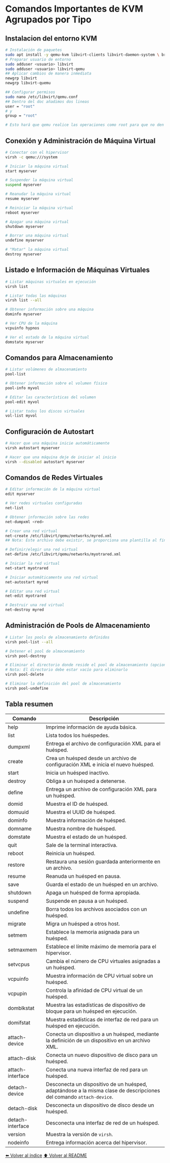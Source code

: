 # Comandos Importantes de KVM Agrupados por Tipo
## Instalacion del entorno KVM
~~~bash
# Instalación de paquetes
sudo apt install -y qemu-kvm libvirt-clients libvirt-daemon-system \ bridge-utils libguestfs-tools genisoimage virtinst libosinfo-bin virt-manager
# Preparar usuario de entorno
sudo adduser <usuario> libvirt
sudo adduser <usuario> libvirt-qemu
## Aplicar cambios de manera inmediata
newgrp libvirt
newgrp libvirt-quemu

## Configurar permisos
sudo nano /etc/libvirt/qemu.conf
## Dentro del doc añadimos dos lineas
user = "root"
# y
group = "root"

# Esto hará que qemu realice las operaciones como root para que no den problemas los permisos
~~~
## Conexión y Administración de Máquina Virtual

~~~bash
# Conectar con el hipervisor
virsh -c qemu:///system

# Iniciar la máquina virtual
start myserver

# Suspender la máquina virtual
suspend myserver

# Reanudar la máquina virtual
resume myserver

# Reiniciar la máquina virtual
reboot myserver

# Apagar una máquina virtual
shutdown myserver

# Borrar una máquina virtual
undefine myserver

# "Matar" la máquina virtual
destroy myserver
~~~

## Listado e Información de Máquinas Virtuales

~~~bash
# Listar máquinas virtuales en ejecución
virsh list

# Listar todas las máquinas
virsh list --all

# Obtener información sobre una máquina
dominfo myserver

# Ver CPU de la máquina
vcpuinfo hypnos

# Ver el estado de la máquina virtual
domstate myserver
~~~

## Comandos para Almacenamiento

~~~bash
# Listar volúmenes de almacenamiento
pool-list

# Obtener información sobre el volumen físico
pool-info myvol

# Editar las características del volumen
pool-edit myvol

# Listar todos los discos virtuales
vol-list myvol
~~~

## Configuración de Autostart

~~~bash
# Hacer que una máquina inicie automáticamente
virsh autostart myserver

# Hacer que una máquina deje de iniciar al inicio
virsh --disabled autostart myserver
~~~

## Comandos de Redes Virtuales

~~~bash
# Editar información de la máquina virtual
edit myserver

# Ver redes virtuales configuradas
net-list

# Obtener información sobre las redes
net-dumpxml <red>

# Crear una red virtual
net-create /etc/libvirt/qemu/networks/myred.xml
## Nota: Este archivo debe existir, se proporciona una plantilla al final.

# Definir/elegir una red virtual
net-define /etc/libvirt/qemu/networks/myotrared.xml

# Iniciar la red virtual
net-start myotrared

# Iniciar automáticamente una red virtual
net-autostart myred

# Editar una red virtual
net-edit myotrared

# Destruir una red virtual
net-destroy myred
~~~

## Administración de Pools de Almacenamiento

~~~bash
# Listar los pools de almacenamiento definidos
virsh pool-list --all

# Detener el pool de almacenamiento
virsh pool-destroy

# Eliminar el directorio donde reside el pool de almacenamiento (opcional)
# Nota: El directorio debe estar vacío para eliminarlo
virsh pool-delete

# Eliminar la definición del pool de almacenamiento
virsh pool-undefine
~~~

## Tabla resumen

| Comando            | Descripción                                                                                     |
|--------------------|-------------------------------------------------------------------------------------------------|
| help               | Imprime información de ayuda básica.                                                            |
| list               | Lista todos los huéspedes.                                                                      |
| dumpxml            | Entrega el archivo de configuración XML para el huésped.                                        |
| create             | Crea un huésped desde un archivo de configuración XML e inicia el nuevo huésped.                |
| start              | Inicia un huésped inactivo.                                                                     |
| destroy            | Obliga a un huésped a detenerse.                                                                |
| define             | Entrega un archivo de configuración XML para un huésped.                                        |
| domid              | Muestra el ID de huésped.                                                                       |
| domuuid            | Muestra el UUID de huésped.                                                                     |
| dominfo            | Muestra información de huésped.                                                                 |
| domname            | Muestra nombre de huésped.                                                                      |
| domstate           | Muestra el estado de un huésped.                                                                |
| quit               | Sale de la terminal interactiva.                                                                |
| reboot             | Reinicia un huésped.                                                                            |
| restore            | Restaura una sesión guardada anteriormente en un archivo.                                       |
| resume             | Reanuda un huésped en pausa.                                                                    |
| save               | Guarda el estado de un huésped en un archivo.                                                   |
| shutdown           | Apaga un huésped de forma apropiada.                                                            |
| suspend            | Suspende en pausa a un huésped.                                                                 |
| undefine           | Borra todos los archivos asociados con un huésped.                                              |
| migrate            | Migra un huésped a otros host.                                                                  |
| setmem             | Establece la memoria asignada para un huésped.                                                  |
| setmaxmem          | Establece el límite máximo de memoria para el hipervisor.                                       |
| setvcpus           | Cambia el número de CPU virtuales asignadas a un huésped.                                       |
| vcpuinfo           | Muestra información de CPU virtual sobre un huésped.                                            |
| vcpupin            | Controla la afinidad de CPU virtual de un huésped.                                              |
| domblkstat         | Muestra las estadísticas de dispositivo de bloque para un huésped en ejecución.                 |
| domifstat          | Muestra estadísticas de interfaz de red para un huésped en ejecución.                           |
| attach-device      | Conecta un dispositivo a un huésped, mediante la definición de un dispositivo en un archivo XML. |
| attach-disk        | Conecta un nuevo dispositivo de disco para un huésped.                                          |
| attach-interface   | Conecta una nueva interfaz de red para un huésped.                                              |
| detach-device      | Desconecta un dispositivo de un huésped, adaptándose a la misma clase de descripciones del comando `attach-device`. |
| detach-disk        | Desconecta un dispositivo de disco desde un huésped.                                            |
| detach-interface   | Desconecta una interfaz de red de un huésped.                                                   |
| version            | Muestra la versión de `virsh`.                                                                  |
| nodeinfo           | Entrega información acerca del hipervisor.                                                      |


[⬅️ Volver al índice](./Index.md)
[⬆️ Volver al README](/README.md)
